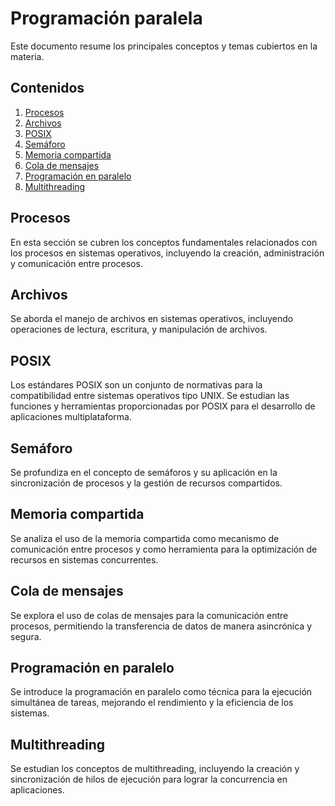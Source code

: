 # Programación paralela

Este documento resume los principales conceptos y temas cubiertos en la materia.

## Contenidos

1. [Procesos](#procesos)
2. [Archivos](#archivos)
3. [POSIX](#posix)
4. [Semáforo](#semáforo)
5. [Memoria compartida](#memoria-compartida)
6. [Cola de mensajes](#cola-de-mensajes)
7. [Programación en paralelo](#programación-en-paralelo)
8. [Multithreading](#multithreading)

## Procesos

En esta sección se cubren los conceptos fundamentales relacionados con los procesos en sistemas operativos, incluyendo la creación, administración y comunicación entre procesos.

## Archivos

Se aborda el manejo de archivos en sistemas operativos, incluyendo operaciones de lectura, escritura, y manipulación de archivos.

## POSIX

Los estándares POSIX son un conjunto de normativas para la compatibilidad entre sistemas operativos tipo UNIX. Se estudian las funciones y herramientas proporcionadas por POSIX para el desarrollo de aplicaciones multiplataforma.

## Semáforo

Se profundiza en el concepto de semáforos y su aplicación en la sincronización de procesos y la gestión de recursos compartidos.

## Memoria compartida

Se analiza el uso de la memoria compartida como mecanismo de comunicación entre procesos y como herramienta para la optimización de recursos en sistemas concurrentes.

## Cola de mensajes

Se explora el uso de colas de mensajes para la comunicación entre procesos, permitiendo la transferencia de datos de manera asincrónica y segura.

## Programación en paralelo

Se introduce la programación en paralelo como técnica para la ejecución simultánea de tareas, mejorando el rendimiento y la eficiencia de los sistemas.

## Multithreading

Se estudian los conceptos de multithreading, incluyendo la creación y sincronización de hilos de ejecución para lograr la concurrencia en aplicaciones.
